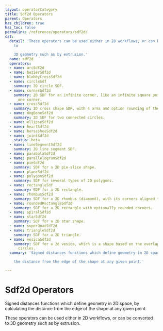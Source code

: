 ```yaml
---
layout: operatorCategory
title: Sdf2d Operators
parent: Operators
has_children: true
has_toc: false
permalink: /reference/operators/sdf2d/
cat:
  detail: 'These operators can be used either in 2D workflows, or can be converted
    to

    3D geometry such as by extrusion.'
  name: sdf2d
  operators:
  - name: arcSdf2d
  - name: bezierSdf2d
  - name: blobbyCrossSdf2d
  - name: circleSdf
    summary: 2D circle SDF.
  - name: cornerSdf2d
    summary: 2D SDF for an infinite corner, like an infinite square positioned by
      one corner.
  - name: crossSdf2d
    summary: 2D cross shape SDF, with 4 arms and option rounding of the intersections.
  - name: dogBoneSdf2d
    summary: 2D SDF for two connected circles.
  - name: ellipseSdf2d
  - name: heartSdf2d
  - name: horseshoeSdf2d
  - name: jointSdf2d
    status: beta
  - name: lineSegmentSdf2d
    summary: 2D line segment SDF.
  - name: parabolaSdf2d
  - name: parallelogramSdf2d
  - name: pieSdf2d
    summary: SDF for a 2D pie-slice shape.
  - name: planeSdf2d
  - name: polygonSdf2d
    summary: SDF for several types of 2D polygons.
  - name: rectangleSdf
    summary: SDF for a 2D rectangle.
  - name: rhombusSdf2d
    summary: SDF for a 2D rhombus (diamond), with its corners aligned to the axes.
  - name: roundedRectangleSdf2d
    summary: SDF for a 2D rectangle with optionally rounded corners.
  - name: spiralSdf2d
  - name: starSdf2d
    summary: SDF for a 2D star shape.
  - name: superQuadSdf2d
  - name: triangleSdf2d
    summary: SDF for a 2D triangle.
  - name: vesicaSdf2d
    summary: SDF for a 2d vesica, which is a shape based on the overlap between two
      circles.
  summary: 'Signed distances functions which define geometry in 2D space, by calculating

    the distance from the edge of the shape at any given point.'

---
```


# Sdf2d Operators

Signed distances functions which define geometry in 2D space, by calculating
the distance from the edge of the shape at any given point.

These operators can be used either in 2D workflows, or can be converted to
3D geometry such as by extrusion.
